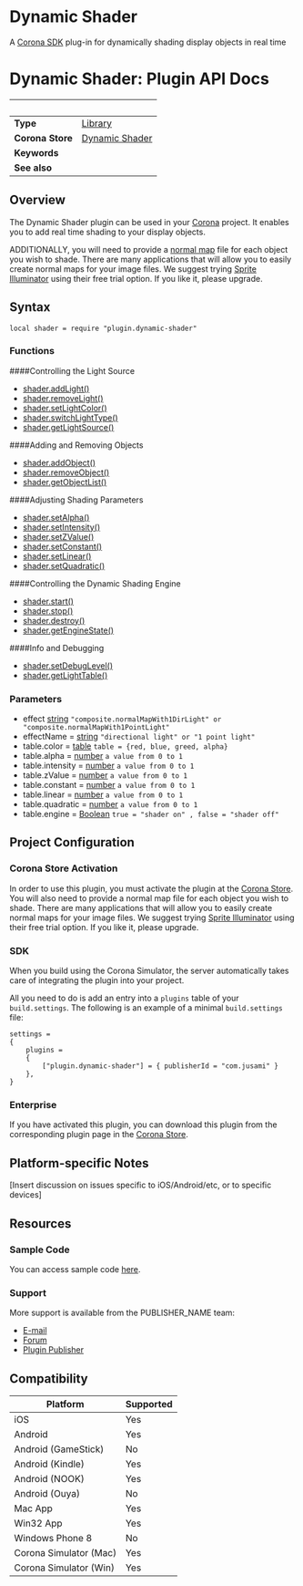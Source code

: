 # Dynamic Shader
A [Corona SDK](https://coronalabs.com/products/corona-sdk/) plug-in for dynamically shading display objects in real time

# Dynamic Shader: Plugin API Docs

|                      | &nbsp; 
| -------------------- | ---------------------------------------------------------------
| __Type__             | [Library](http://docs.coronalabs.com/api/type/Library.html)
| __Corona Store__     | [Dynamic Shader](http://store.coronalabs.com/plugin/dynamic-shader)
| __Keywords__         | 
| __See also__         | 

## Overview

The Dynamic Shader plugin can be used in your [Corona](https://coronalabs.com/products/corona-sdk/) project. It enables you to add real time shading to your display objects.

ADDITIONALLY, you will need to provide a [normal map](https://en.wikipedia.org/wiki/Normal_mapping) file for each object you wish to shade.
There are many applications that will allow you to easily create normal maps for your image files.
We suggest trying [Sprite Illuminator](https://www.codeandweb.com/spriteilluminator) using their free trial option.  If you like it, please upgrade.


## Syntax

	local shader = require "plugin.dynamic-shader"

### Functions

####Controlling the Light Source 
- [shader.addLight()](addLight.markdown)
- [shader.removeLight()](removeLight.markdown)
- [shader.setLightColor()](setLightColor.markdown)
- [shader.switchLightType()](switchLightType.markdown)
- [shader.getLightSource()](getLightSource.markdown)

####Adding and Removing Objects
- [shader.addObject()](addObject.markdown)
- [shader.removeObject()](removeObject.markdown)
- [shader.getObjectList()](getObjectList.markdown)

####Adjusting Shading Parameters
- [shader.setAlpha()](setAlpha.markdown)
- [shader.setIntensity()](setIntensity.markdown)
- [shader.setZValue()](setZValue.markdown)
- [shader.setConstant()](setConstant.markdown)
- [shader.setLinear()](setLinear.markdown)
- [shader.setQuadratic()](setQuadratic.markdown)

####Controlling the Dynamic Shading Engine
- [shader.start()](start.markdown)
- [shader.stop()](stop.markdown)
- [shader.destroy()](destroy.markdown)
- [shader.getEngineState()](getEngineState.markdown)

####Info and Debugging
- [shader.setDebugLevel()](setDebugLevel.markdown)
- [shader.getLightTable()](getLightTable.markdown)

### Parameters

  - effect [string](https://docs.coronalabs.com/api/type/String.html)
  `"composite.normalMapWith1DirLight" or "composite.normalMapWith1PointLight"`
  - effectName	= [string](https://docs.coronalabs.com/api/type/String.html)
  `"directional light" or "1 point light"`
  - table.color		= [table](https://docs.coronalabs.com/api/type/Table.html)
  `table = {red, blue, greed, alpha}` 
  - table.alpha		= [number](https://docs.coronalabs.com/api/type/Number.html)
  `a value from 0 to 1` 
  - table.intensity	= [number](https://docs.coronalabs.com/api/type/Number.html)
  `a value from 0 to 1` 
  - table.zValue	= [number](https://docs.coronalabs.com/api/type/Number.html)
  `a value from 0 to 1`
  - table.constant	= [number](https://docs.coronalabs.com/api/type/Number.html)
  `a value from 0 to 1`  
  - table.linear	= [number](https://docs.coronalabs.com/api/type/Number.html)
  `a value from 0 to 1` 
  - table.quadratic	= [number](https://docs.coronalabs.com/api/type/Number.html)
  `a value from 0 to 1` 
  - table.engine	= [Boolean](https://docs.coronalabs.com/api/type/Boolean.html)
  `true = "shader on" , false = "shader off"`



## Project Configuration

### Corona Store Activation

In order to use this plugin, you must activate the plugin at the [Corona Store](http://store.coronalabs.com/plugin/dynamic-shader).
You will also need to provide a normal map file for each object you wish to shade.
There are many applications that will allow you to easily create normal maps for your image files.
We suggest trying [Sprite Illuminator](https://www.codeandweb.com/spriteilluminator) using their free trial option.  If you like it, please upgrade.

### SDK

When you build using the Corona Simulator, the server automatically takes care of integrating the plugin into your project. 

All you need to do is add an entry into a `plugins` table of your `build.settings`. The following is an example of a minimal `build.settings` file:

``````
settings =
{
    plugins =
    {
        ["plugin.dynamic-shader"] = { publisherId = "com.jusami" }
    },      
}
``````


### Enterprise

If you have activated this plugin, you can download this plugin from the corresponding plugin page in the [Corona Store](http://store.coronalabs.com/plugin/dynamic-shader).


## Platform-specific Notes

[Insert discussion on issues specific to iOS/Android/etc, or to specific devices]


## Resources

### Sample Code

You can access sample code [here](SAMPLE_CODE_URL).

### Support

More support is available from the PUBLISHER_NAME team:

* [E-mail](mailto://PUBLISHER_CONTACT@PUBLISHER_URL)
* [Forum](http://FORUM_URL)
* [Plugin Publisher](http://PUBLISHER_URL)


## Compatibility

| Platform                     | Supported
| ---------------------------- | ---------------------------- 
| iOS                          | Yes
| Android                      | Yes
| Android (GameStick)          | No
| Android (Kindle)             | Yes
| Android (NOOK)               | Yes
| Android (Ouya)               | No
| Mac App                      | Yes
| Win32 App                    | Yes
| Windows Phone 8              | No
| Corona Simulator (Mac)       | Yes
| Corona Simulator (Win)       | Yes

